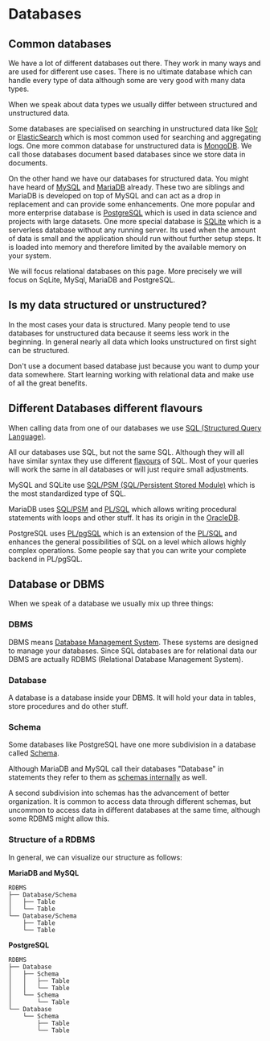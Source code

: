 # Databases

## Common databases

We have a lot of different databases out there. 
They work in many ways and are used for different use cases.
There is no ultimate database which can handle every type of data although some are very good with many data types.

When we speak about data types we usually differ between structured and unstructured data.

Some databases are specialised on searching in unstructured data like [Solr](https://solr.apache.org/) or [ElasticSearch](https://www.elastic.co/elastic-stack/) which is most common used for searching and aggregating logs.
One more common database for unstructured data is [MongoDB](https://www.mongodb.com/).
We call those databases document based databases since we store data in documents.

On the other hand we have our databases for structured data. You might have heard of [MySQL](https://www.mysql.com/) and [MariaDB](https://mariadb.org/) already.
These two are siblings and MariaDB is developed on top of MySQL and can act as a drop in replacement and can provide some enhancements.
One more popular and more enterprise database is [PostgreSQL](https://www.postgresql.org/) which is used in data science and projects with large datasets.
One more special database is [SQLite](https://www.sqlite.org) which is a serverless database without any running server.
Its used when the amount of data is small and the application should run without further setup steps. 
It is loaded into memory and therefore limited by the available memory on your system.

We will focus relational databases on this page.
More precisely we will focus on SqLite, MySql, MariaDB and PostgreSQL.

## Is my data structured or unstructured?

In the most cases your data is structured.
Many people tend to use databases for unstructured data because it seems less work in the beginning.
In general nearly all data which looks unstructured on first sight can be structured.

Don't use a document based database just because you want to dump your data somewhere.
Start learning working with relational data and make use of all the great benefits.

## Different Databases different flavours

When calling data from one of our databases we use [SQL (Structured Query Language)](https://en.wikipedia.org/wiki/SQL).

All our databases use SQL, but not the same SQL.
Although they will all have similar syntax they use different [flavours](https://en.wikipedia.org/wiki/SQL#Procedural_extensions) of SQL.
Most of your queries will work the same in all databases or will just require small adjustments.

MySQL and SQLite use [SQL/PSM (SQL/Persistent Stored Module)](https://en.wikipedia.org/wiki/SQL/PSM) which is the most standardized type of SQL.

MariaDB uses [SQL/PSM](https://en.wikipedia.org/wiki/SQL/PSM) and [PL/SQL](https://en.wikipedia.org/wiki/PL/SQL) which allows writing procedural statements with loops and other stuff.
It has its origin in the [OracleDB](https://www.oracle.com/database/).

PostgreSQL uses [PL/pgSQL](https://en.wikipedia.org/wiki/PL/pgSQL) which is an extension of the [PL/SQL](https://en.wikipedia.org/wiki/PL/SQL) and enhances the general possibilities of SQL on a level which allows highly complex operations.
Some people say that you can write your complete backend in PL/pgSQL.

## Database or DBMS

When we speak of a database we usually mix up three things:

### DBMS

DBMS means [Database Management System](https://en.wikipedia.org/wiki/Database#Database_management_system). 
These systems are designed to manage your databases.
Since SQL databases are for relational data our DBMS are actually RDBMS (Relational Database Management System).

### Database

A database is a database inside your DBMS.
It will hold your data in tables, store procedures and do other stuff.

### Schema

Some databases like PostgreSQL have one more subdivision in a database called [Schema](https://www.postgresqltutorial.com/postgresql-schema/).

Although MariaDB and MySQL call their databases "Database" in statements they refer to them as [schemas internally](https://www.tutorialspoint.com/difference-between-schema-and-database-in-mysql) as well.

A second subdivision into schemas has the advancement of better organization. 
It is common to access data through different schemas, but uncommon to access data in different databases at the same time, although some RDBMS might allow this.

### Structure of a RDBMS

In general, we can visualize our structure as follows:

**MariaDB and MySQL**

```
RDBMS
├── Database/Schema
│   ├── Table
│   └── Table
└── Database/Schema
    ├── Table
    └── Table
```

**PostgreSQL**

```
RDBMS
├── Database
│   ├── Schema
│   │   ├── Table
│   │   └── Table
│   └── Schema
│       └── Table
└── Database
    └── Schema
        ├── Table
        └── Table
```
